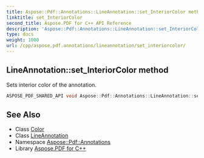 ```yaml
---
title: Aspose::Pdf::Annotations::LineAnnotation::set_InteriorColor method
linktitle: set_InteriorColor
second_title: Aspose.PDF for C++ API Reference
description: 'Aspose::Pdf::Annotations::LineAnnotation::set_InteriorColor method. Sets interior color of the annotation in C++.'
type: docs
weight: 1000
url: /cpp/aspose.pdf.annotations/lineannotation/set_interiorcolor/
---
```

## LineAnnotation::set_InteriorColor method


Sets interior color of the annotation.

```cpp
ASPOSE_PDF_SHARED_API void Aspose::Pdf::Annotations::LineAnnotation::set_InteriorColor(System::SharedPtr<Aspose::Pdf::Color> value)
```

## See Also

* Class [Color](../../../aspose.pdf/color/)
* Class [LineAnnotation](../)
* Namespace [Aspose::Pdf::Annotations](../../)
* Library [Aspose.PDF for C++](../../../)
